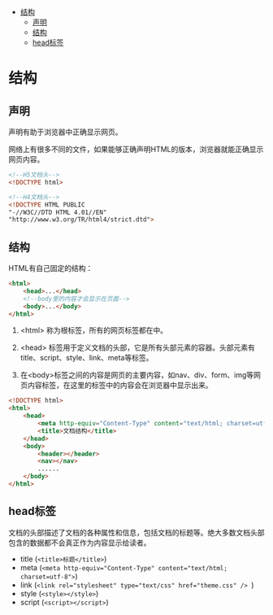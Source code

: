 <!-- TOC -->

- [结构](#结构)
    - [声明](#声明)
    - [结构](#结构-1)
    - [head标签](#head标签)

<!-- /TOC -->
# 结构
## 声明
<!DOCTYPE>声明有助于浏览器中正确显示网页。
网络上有很多不同的文件，如果能够正确声明HTML的版本，浏览器就能正确显示网页内容。
``` html
<!--H5文档头-->
<!DOCTYPE html>

<!--H4文档头-->
<!DOCTYPE HTML PUBLIC
"-//W3C//DTD HTML 4.01//EN"
"http://www.w3.org/TR/html4/strict.dtd">

```


## 结构
HTML有自己固定的结构：
``` html
<html>
    <head>...</head>
    <!--body里的内容才会显示在页面-->
    <body>...</body>
</html>
```

1. &lt;html&gt; 称为根标签，所有的网页标签都在<html></html>中。

2. &lt;head&gt; 标签用于定义文档的头部，它是所有头部元素的容器。头部元素有title、script、style、link、meta等标签。

3. 在&lt;body&gt;标签之间的内容是网页的主要内容，如nav、div、form、img等网页内容标签，在这里的标签中的内容会在浏览器中显示出来。

``` html
<!DOCTYPE html>
<html>
    <head>
        <meta http-equiv="Content-Type" content="text/html; charset=utf-8">
        <title>文档结构</title>
    </head>
    <body>
        <header></header>
        <nav></nav>
        ......
    </body>
</html>
```

## head标签
文档的头部描述了文档的各种属性和信息，包括文档的标题等。绝大多数文档头部包含的数据都不会真正作为内容显示给读者。
- title (`<title>标题</title>`)
- meta (`<meta http-equiv="Content-Type" content="text/html; charset=utf-8">`)
- link (`<link rel="stylesheet" type="text/css" href="theme.css" /> `)
- style (`<style></style>`)
- script (`<script></script>`)
